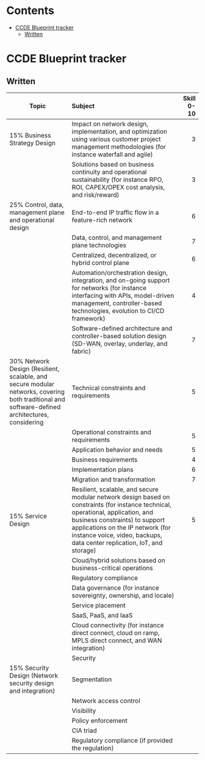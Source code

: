 
<!-- Google tag (gtag.js) -->
<script async src="https://www.googletagmanager.com/gtag/js?id=G-XKHR6PXZ9V"></script>
<script>
window.dataLayer = window.dataLayer || [];
function gtag(){dataLayer.push(arguments);}
gtag('js', new Date());

gtag('config', 'G-XKHR6PXZ9V');
</script>
# Contents
- [CCDE Blueprint tracker](#ccde-blueprint-tracker-)
  - [Written](#written-)

# CCDE Blueprint tracker <a name="ccde-blueprint-tracker"></a>

## Written <a name="written"></a>


| Topic        | Subject           | Skill 0-10 |
| ------------- |:-----------------| ----------:|
| 15% Business Strategy Design      | Impact on network design, implementation, and optimization using various customer project management methodologies (for instance waterfall and agile) | 3 |
|             |Solutions based on business continuity and operational sustainability (for instance RPO, ROI, CAPEX/OPEX cost analysis, and risk/reward)|3|
|25% Control, data, management plane and operational design|End-to-end IP traffic flow in a feature-rich network|6|
|             |Data, control, and management plane technologies|7|
|             |Centralized, decentralized, or hybrid control plane|6|
|             |Automation/orchestration design, integration, and on-going support for networks (for instance interfacing with APIs, model-driven management, controller-based technologies, evolution to CI/CD framework)|4|
|             |Software-defined architecture and controller-based solution design (SD-WAN, overlay, underlay, and fabric)|7|
|30% Network Design (Resilient, scalable, and secure modular networks, covering both traditional and software-defined architectures, considering|Technical constraints and requirements|5|
|             |Operational constraints and requirements|5|
|             |Application behavior and needs|5|
|             |Business requirements|4|
|             |Implementation plans|6|
|             |Migration and transformation|7|
|15% Service Design|Resilient, scalable, and secure modular network design based on constraints (for instance technical, operational, application, and business constraints) to support applications on the IP network (for instance voice, video, backups, data center replication, IoT, and storage)|5|
|             |Cloud/hybrid solutions based on business-critical operations|            |
|             |Regulatory compliance|            |
|             |Data governance (for instance sovereignty, ownership, and locale)|            |
|             |Service placement|            |
|             |SaaS, PaaS, and IaaS|            |
|             |Cloud connectivity (for instance direct connect, cloud on ramp, MPLS direct connect, and WAN integration)|            |
|             |Security|            |
|15% Security Design (Network security design and integration)|Segmentation|            |
|             |Network access control|            |
|             |Visibility|            |
|             |Policy enforcement|            |
|             |CIA triad|            |
|             |Regulatory compliance (if provided the regulation)|            |











